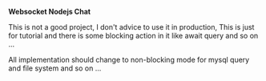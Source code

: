 **Websocket Nodejs Chat**

This is not a good project, I don't advice to use it in production, This is just for tutorial and there is some blocking action in it like await query and so on ...


All implementation should change to non-blocking mode for mysql query and file system and so on ...